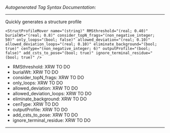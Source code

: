 _Autogenerated Tag Syntax Documentation:_

---
Quickly generates a structure profile

```
<StructProfileMover name="(string)" RMSthreshold="(real; 0.40)" burialWt="(real; 0.8)" consider_topN_frags="(non_negative_integer; 50)" only_loops="(bool; false)" allowed_deviation="(real; 0.10)" allowed_deviation_loops="(real; 0.10)" eliminate_background="(bool; true)" cenType="(non_negative_integer; 6)" outputProfile="(bool; false)" add_csts_to_pose="(bool; true)" ignore_terminal_residue="(bool; true)" />
```

-   RMSthreshold: XRW TO DO
-   burialWt: XRW TO DO
-   consider_topN_frags: XRW TO DO
-   only_loops: XRW TO DO
-   allowed_deviation: XRW TO DO
-   allowed_deviation_loops: XRW TO DO
-   eliminate_background: XRW TO DO
-   cenType: XRW TO DO
-   outputProfile: XRW TO DO
-   add_csts_to_pose: XRW TO DO
-   ignore_terminal_residue: XRW TO DO

---
